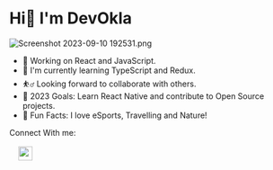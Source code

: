 # Hi👋 I'm DevOkla
![Screenshot 2023-09-10 192531.png]([https://user-images.githubusercontent.com/103046974/230775366-5de34ba6-8c56-46d4-b519-f2f3325d881e.png](https://github.com/DevOkla/DevOkla/blob/main/Screenshot%202023-09-10%20192531.png))

- 💯 Working on React and JavaScript.
- 🌱 I'm currently learning TypeScript and Redux.
- ⛹️‍♂️	Looking forward to collaborate with others.
- 🥅 2023 Goals: Learn React Native and contribute to Open Source projects.
- 💫 Fun Facts: I love eSports, Travelling and Nature! 

Connect With me: <br>
 <a href="https://www.linkedin.com/in/maamoun-okla-283120235/" target="_blank"><img src="https://user-images.githubusercontent.com/103046974/230775546-bc0e3ad8-ec9a-4e89-b5d2-6e5f993edcaa.png" style="width:25px; margin:16px;"></a>

 

